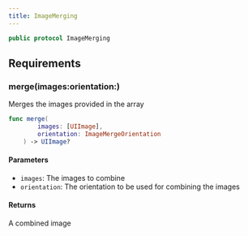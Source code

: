 ```yaml
---
title: ImageMerging
---
```


``` swift
public protocol ImageMerging 
```

## Requirements

### merge(images:​orientation:​)

Merges the images provided in the array

``` swift
func merge(
        images: [UIImage],
        orientation: ImageMergeOrientation
    ) -> UIImage?
```

#### Parameters

  - `images`: The images to combine
  - `orientation`: The orientation to be used for combining the images

#### Returns

A combined image
